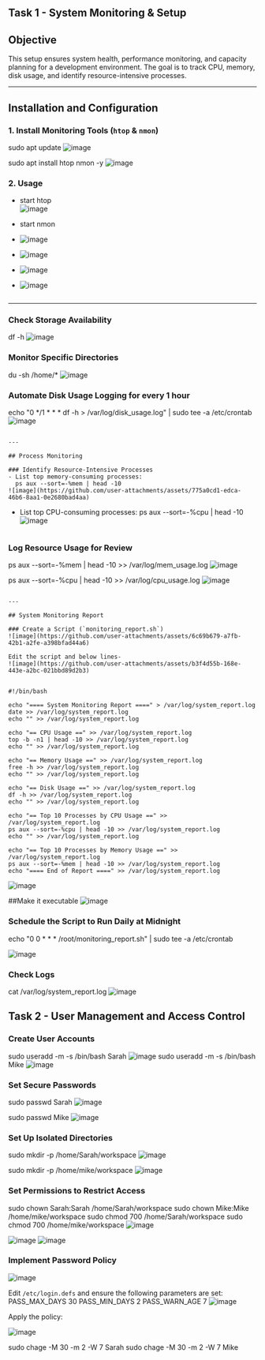 ## Task 1 - System Monitoring & Setup

## Objective
This setup ensures system health, performance monitoring, and capacity planning for a development environment. The goal is to track CPU, memory, disk usage, and identify resource-intensive processes.

---

## Installation and Configuration

### 1. Install Monitoring Tools (`htop` & `nmon`)

sudo apt update
![image](https://github.com/user-attachments/assets/be93de03-9ffe-44cb-b748-13d5eea2e84e)

sudo apt install htop nmon -y
![image](https://github.com/user-attachments/assets/7e610c0d-9c52-49c6-ac09-55a45102c70e)


### 2. Usage
- start htop  
  ![image](https://github.com/user-attachments/assets/43be298c-a0ec-4f8f-8ce6-ffecfec8b2bd)

- start nmon
- ![image](https://github.com/user-attachments/assets/7c474fb2-6cc7-4b88-bc08-93372930bbe2)
- ![image](https://github.com/user-attachments/assets/95e76199-9be3-4928-a9d4-eef3d711db99)
- ![image](https://github.com/user-attachments/assets/c3257b95-969a-4402-900d-57a006a49518)
- ![image](https://github.com/user-attachments/assets/ea79b0b1-23d7-420f-880a-fca5753afa40)



  ```

---
### Check Storage Availability
df -h
![image](https://github.com/user-attachments/assets/bbf00ad4-19dc-477a-b478-363273a32dd0)


### Monitor Specific Directories
du -sh /home/*
![image](https://github.com/user-attachments/assets/671c7b08-6fce-4884-b095-7ab191303676)


### Automate Disk Usage Logging for every 1 hour

echo "0 */1 * * * df -h > /var/log/disk_usage.log" | sudo tee -a /etc/crontab
![image](https://github.com/user-attachments/assets/85129106-daa3-4ed6-8a4a-c275317b4c75)

```

---

## Process Monitoring

### Identify Resource-Intensive Processes
- List top memory-consuming processes:
  ps aux --sort=-%mem | head -10
![image](https://github.com/user-attachments/assets/775a0cd1-edca-46b6-8aa1-0e2680bad4aa)

  ```
- List top CPU-consuming processes:
  ps aux --sort=-%cpu | head -10
  ![image](https://github.com/user-attachments/assets/3a7cc45a-b15b-4066-9482-66f3bc20cb3a)

  ```

### Log Resource Usage for Review

ps aux --sort=-%mem | head -10 >> /var/log/mem_usage.log
![image](https://github.com/user-attachments/assets/509a2d6f-b496-4b13-b913-7fd738ae3701)

ps aux --sort=-%cpu | head -10 >> /var/log/cpu_usage.log
![image](https://github.com/user-attachments/assets/e7d90761-786e-4554-8a26-c5b277ccebf0)


```

---

## System Monitoring Report

### Create a Script (`monitoring_report.sh`)
![image](https://github.com/user-attachments/assets/6c69b679-a7fb-42b1-a2fe-a398bfad44a6)

Edit the script and below lines-
![image](https://github.com/user-attachments/assets/b3f4d55b-168e-443e-a2bc-021bbd89d2b3)


#!/bin/bash

echo "==== System Monitoring Report ====" > /var/log/system_report.log
date >> /var/log/system_report.log
echo "" >> /var/log/system_report.log

echo "== CPU Usage ==" >> /var/log/system_report.log
top -b -n1 | head -10 >> /var/log/system_report.log
echo "" >> /var/log/system_report.log

echo "== Memory Usage ==" >> /var/log/system_report.log
free -h >> /var/log/system_report.log
echo "" >> /var/log/system_report.log

echo "== Disk Usage ==" >> /var/log/system_report.log
df -h >> /var/log/system_report.log
echo "" >> /var/log/system_report.log

echo "== Top 10 Processes by CPU Usage ==" >> /var/log/system_report.log
ps aux --sort=-%cpu | head -10 >> /var/log/system_report.log
echo "" >> /var/log/system_report.log

echo "== Top 10 Processes by Memory Usage ==" >> /var/log/system_report.log
ps aux --sort=-%mem | head -10 >> /var/log/system_report.log
echo "==== End of Report ====" >> /var/log/system_report.log
```
![image](https://github.com/user-attachments/assets/4af8c413-90e3-4d75-a271-a26bf88a3d28)

##Make it executable 
![image](https://github.com/user-attachments/assets/6f419c15-cdb4-4965-b429-670befb0a54d)


### Schedule the Script to Run Daily at Midnight
echo "0 0 * * * /root/monitoring_report.sh" | sudo tee -a /etc/crontab

![image](https://github.com/user-attachments/assets/5c92b445-c7c2-4e18-9d5d-7702028dd082)


### Check Logs
cat /var/log/system_report.log
![image](https://github.com/user-attachments/assets/2262485a-4f7d-43e7-856b-4093825b802d)


## Task 2 - User Management and Access Control

### Create User Accounts
sudo useradd -m -s /bin/bash Sarah
![image](https://github.com/user-attachments/assets/85568861-303f-4c7c-9e7f-bb2562e18847)
sudo useradd -m -s /bin/bash Mike
![image](https://github.com/user-attachments/assets/29a4f1a5-8742-4100-9949-8f765aae74a1)


### Set Secure Passwords
sudo passwd Sarah
![image](https://github.com/user-attachments/assets/88318152-f772-4b72-bc09-c404df6d3fe8)

sudo passwd Mike
![image](https://github.com/user-attachments/assets/971d1de4-3372-4fec-b954-9ff6d689259b)


### Set Up Isolated Directories
sudo mkdir -p /home/Sarah/workspace
![image](https://github.com/user-attachments/assets/9a087d21-8281-4542-88bd-d6ebde6bcc16)


sudo mkdir -p /home/mike/workspace
![image](https://github.com/user-attachments/assets/ac5293e6-d2fe-451b-b15a-88e919e086d8)


### Set Permissions to Restrict Access
sudo chown Sarah:Sarah /home/Sarah/workspace
sudo chown Mike:Mike /home/mike/workspace
sudo chmod 700 /home/Sarah/workspace
sudo chmod 700 /home/mike/workspace
![image](https://github.com/user-attachments/assets/c57889a3-750a-4c3f-9380-22a513e15942)

![image](https://github.com/user-attachments/assets/97a38876-42e9-4f0c-9c75-b70c7e900035)
![image](https://github.com/user-attachments/assets/cf5e9fea-af55-4d1e-a859-b40fd07011da)


### Implement Password Policy
![image](https://github.com/user-attachments/assets/84fda0e0-c9b9-4a7a-a08d-9ad80edad6a1)

Edit `/etc/login.defs` and ensure the following parameters are set:
PASS_MAX_DAYS   30
PASS_MIN_DAYS   2
PASS_WARN_AGE   7
![image](https://github.com/user-attachments/assets/63600daa-29a7-4259-a4a6-26d63842a7ec)

Apply the policy:

![image](https://github.com/user-attachments/assets/ffb54158-bfd8-4802-ac65-5a3862c52712)

sudo chage -M 30 -m 2 -W 7 Sarah
sudo chage -M 30 -m 2 -W 7 Mike

